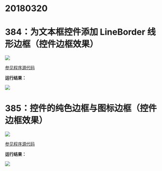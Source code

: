 # 20180320

# 384：为文本框控件添加 LineBorder 线形边框（控件边框效果）

<img src="http://image.renkaigis.com/keepcoding/2018032001.png">

<a href="https://github.com/renkaigis/KeepCoding/tree/master/2018/03/20" target="_blank">参见程序源代码</a>

**运行结果：**

<img src="http://image.renkaigis.com/keepcoding/2018032002.png">

# 385：控件的纯色边框与图标边框（控件边框效果）

<img src="http://image.renkaigis.com/keepcoding/2018032003.png">

<a href="https://github.com/renkaigis/KeepCoding/tree/master/2018/03/20" target="_blank">参见程序源代码</a>

**运行结果：**

<img src="http://image.renkaigis.com/keepcoding/2018032004.png">

